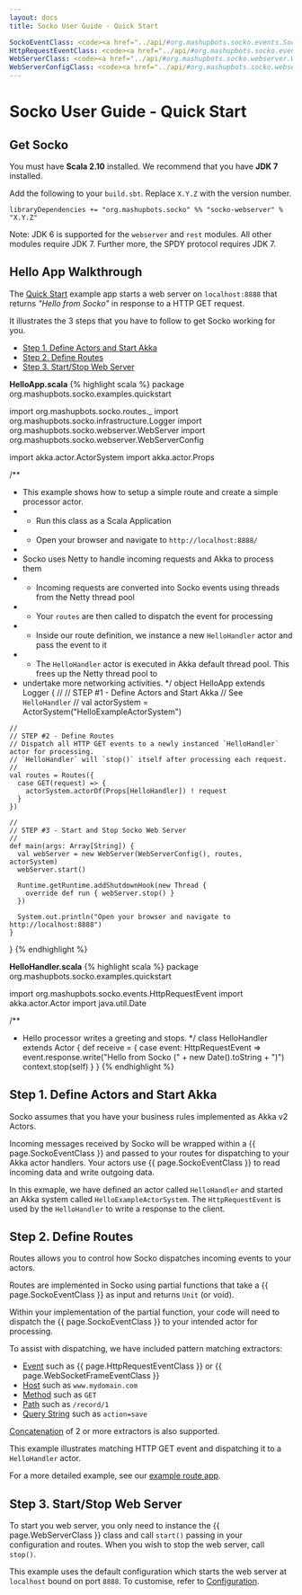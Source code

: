 ```yaml
---
layout: docs
title: Socko User Guide - Quick Start

SockoEventClass: <code><a href="../api/#org.mashupbots.socko.events.SockoEvent">SockoEvent</a></code>
HttpRequestEventClass: <code><a href="../api/#org.mashupbots.socko.events.HttpRequestEvent">HttpRequestEvent</a></code>
WebServerClass: <code><a href="../api/#org.mashupbots.socko.webserver.WebServer">WebServer</a></code>
WebServerConfigClass: <code><a href="../api/#org.mashupbots.socko.webserver.WebServerConfig">WebServerConfig</a></code>
---
```

# Socko User Guide - Quick Start


## Get Socko

You must have **Scala 2.10** installed. We recommend that you have **JDK 7** installed.

Add the following to your `build.sbt`.  Replace `X.Y.Z` with the version number.

    libraryDependencies += "org.mashupbots.socko" %% "socko-webserver" % "X.Y.Z"


Note: JDK 6 is supported for the `webserver` and `rest` modules. All other modules require JDK 7. 
Further more, the SPDY protocol requires JDK 7.


## Hello App Walkthrough

The [Quick Start](https://github.com/mashupbots/socko/tree/master/socko-examples/src/main/scala/org/mashupbots/socko/examples/quickstart) 
example app starts a web server on `localhost:8888` that returns _"Hello from Socko"_ in response to a HTTP GET request.

It illustrates the 3 steps that you have to follow to get Socko working for you.
 - [Step 1. Define Actors and Start Akka](#Step1)
 - [Step 2. Define Routes](#Step2)
 - [Step 3. Start/Stop Web Server](#Step3)

**HelloApp.scala**
{% highlight scala %}
  package org.mashupbots.socko.examples.quickstart

  import org.mashupbots.socko.routes._
  import org.mashupbots.socko.infrastructure.Logger
  import org.mashupbots.socko.webserver.WebServer
  import org.mashupbots.socko.webserver.WebServerConfig

  import akka.actor.ActorSystem
  import akka.actor.Props

  /**
   * This example shows how to setup a simple route and create a simple processor actor.
   *  - Run this class as a Scala Application
   *  - Open your browser and navigate to `http://localhost:8888/`
   *
   * Socko uses Netty to handle incoming requests and Akka to process them
   *  - Incoming requests are converted into Socko events using threads from the Netty thread pool
   *  - Your `routes` are then called to dispatch the event for processing
   *  - Inside our route definition, we instance a new `HelloHandler` actor and pass the event to it
   *  - The `HelloHandler` actor is executed in Akka default thread pool. This frees up the Netty thread pool to 
   *    undertake more networking activities.
   */
  object HelloApp extends Logger {
    //
    // STEP #1 - Define Actors and Start Akka
    // See `HelloHandler`
    //
    val actorSystem = ActorSystem("HelloExampleActorSystem")

    //
    // STEP #2 - Define Routes
    // Dispatch all HTTP GET events to a newly instanced `HelloHandler` actor for processing.
    // `HelloHandler` will `stop()` itself after processing each request.
    //
    val routes = Routes({
      case GET(request) => {
        actorSystem.actorOf(Props[HelloHandler]) ! request
      }
    })

    //
    // STEP #3 - Start and Stop Socko Web Server
    //
    def main(args: Array[String]) {
      val webServer = new WebServer(WebServerConfig(), routes, actorSystem)
      webServer.start()

      Runtime.getRuntime.addShutdownHook(new Thread {
        override def run { webServer.stop() }
      })

      System.out.println("Open your browser and navigate to http://localhost:8888")
    }
  }
{% endhighlight %}

**HelloHandler.scala**
{% highlight scala %}
  package org.mashupbots.socko.examples.quickstart

  import org.mashupbots.socko.events.HttpRequestEvent
  import akka.actor.Actor
  import java.util.Date

  /**
   * Hello processor writes a greeting and stops.
   */
  class HelloHandler extends Actor {
    def receive = {
      case event: HttpRequestEvent =>
        event.response.write("Hello from Socko (" + new Date().toString + ")")
        context.stop(self)
    }
  }
{% endhighlight %}


## Step 1. Define Actors and Start Akka <a class="blank" id="Step1"></a>

Socko assumes that you have your business rules implemented as Akka v2 Actors.

Incoming messages received by Socko will be wrapped within a {{ page.SockoEventClass }} and passed to your routes
for dispatching to your Akka actor handlers. Your actors use {{ page.SockoEventClass }} to read incoming data and 
write outgoing data.

In this exmaple, we have defined an actor called `HelloHandler` and started an Akka
system called `HelloExampleActorSystem`.  The `HttpRequestEvent` is used by the `HelloHandler`
to write a response to the client.
    

## Step 2. Define Routes <a class="blank" id="Step2"></a>

Routes allows you to control how Socko dispatches incoming events to your actors.

Routes are implemented in Socko using partial functions that take a {{ page.SockoEventClass }}
as input and returns `Unit` (or void).

Within your implementation of the partial function, your code will need to dispatch the 
{{ page.SockoEventClass }} to your intended actor for processing.

To assist with dispatching, we have included pattern matching extractors:

 - [Event](#SockoEventExtractors) such as {{ page.HttpRequestEventClass }} or {{ page.WebSocketFrameEventClass }}
 - [Host](#HostExtractors) such as `www.mydomain.com`
 - [Method](#MethodExtractors) such as `GET`
 - [Path](#PathExtractors) such as `/record/1`
 - [Query String](#QueryStringExtractors) such as `action=save`
 
[Concatenation](#ConcatenatingExtractors) of 2 or more extractors is also supported.
 
This example illustrates matching HTTP GET event and dispatching it to a `HelloHandler` actor.

For a more detailed example, see our [example route app](https://github.com/mashupbots/socko/tree/master/socko-examples/src/main/scala/org/mashupbots/socko/examples/routes).



## Step 3. Start/Stop Web Server <a class="blank" id="Step3"></a>

To start you web server, you only need to instance the {{ page.WebServerClass }} class and 
call `start()` passing in your configuration and routes.  When you wish to stop the web 
server, call `stop()`.

This example uses the default configuration which starts the web server at `localhost` bound on
port `8888`.  To customise, refer to [Configuration](configuration.html).




